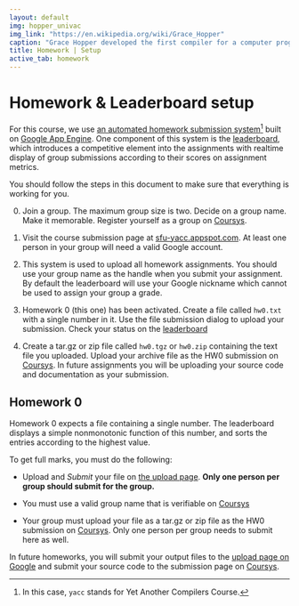 ```yaml
---
layout: default
img: hopper_univac 
img_link: "https://en.wikipedia.org/wiki/Grace_Hopper"
caption: "Grace Hopper developed the first compiler for a computer programming language."
title: Homework | Setup
active_tab: homework
---
```


Homework & Leaderboard setup
=============================================================

For this course, we use [an automated homework submission
system](http://sfu-yacc.appspot.com)[^1] built on [Google App
Engine](https://appengine.google.com). One component of this system
is the [leaderboard](leaderboard.html), which introduces a competitive
element into the assignments with realtime display of group submissions
according to their scores on assignment metrics.

[^1]: In this case, `yacc` stands for Yet Another Compilers Course.

You should follow the steps in this document to make sure that
everything is working for you.

0. Join a group. The maximum group size is two. Decide on a group
name. Make it memorable. Register yourself as a group on
[Coursys](https://courses.cs.sfu.ca).

1. Visit the course submission page at
[sfu-yacc.appspot.com](http://sfu-yacc.appspot.com). At
least one person in your group will need a valid Google account.

2. This system is used to upload all homework assignments. You
should use your group name as the handle when you submit your
assignment. By default the leaderboard will use your Google nickname
which cannot be used to assign your group a grade.

3. Homework 0 (this one) has been activated. Create a file called `hw0.txt` with a single number in it. 
Use the file submission dialog to upload your submission. Check your status on the [leaderboard](leaderboard.html)

4. Create a tar.gz or zip file called `hw0.tgz` or `hw0.zip` containing the text file you uploaded. Upload your archive file as the HW0 submission on [Coursys](https://courses.cs.sfu.ca/2016su-cmpt-379-d1/+hw0/).  In future assignments you will be uploading your source code and documentation as your submission.

## Homework 0

Homework 0 expects a file containing a single number. The leaderboard
displays a simple nonmonotonic function of this number, and sorts
the entries according to the highest value. 

To get full marks, you must do the following:

* Upload and _Submit_ your file on [the upload
page](http://sfu-yacc.appspot.com/). **Only one person per group should submit for the group.**

<!-- There will be a dialog
that says this is the final submission (you can no longer upload
after you _Submit_ your final answer. Do __not__ press _Submit_ if
you plan to keep uploading new submissions. 
-->

* You must use a valid group name that is verifiable on
[Coursys](https://courses.cs.sfu.ca) 

* Your group must upload your file as a tar.gz or zip file as the HW0
submission on [Coursys](https://courses.cs.sfu.ca). Only one person
per group needs to submit here as well.

In future homeworks, you will submit your output files to the [upload
page on Google](http://sfu-yacc.appspot.com) and submit your
source code to the submission page on [Coursys](https://courses.cs.sfu.ca).

